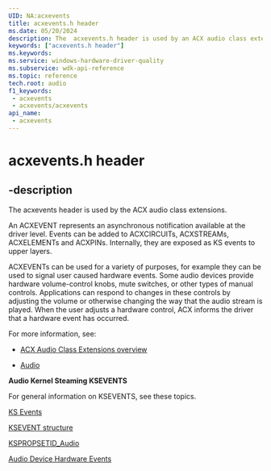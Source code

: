 ```yaml
---
UID: NA:acxevents
title: acxevents.h header
ms.date: 05/20/2024
description: The  acxevents.h header is used by an ACX audio class extensions.
keywords: ["acxevents.h header"]
ms.keywords: 
ms.service: windows-hardware-driver-quality
ms.subservice: wdk-api-reference
ms.topic: reference
tech.root: audio
f1_keywords:
 - acxevents
 - acxevents/acxevents
api_name:
 - acxevents
---
```


# acxevents.h header

## -description

The acxevents header is used by the ACX audio class extensions.

An ACXEVENT represents an asynchronous notification available at the driver level. Events can be added to ACXCIRCUITs, ACXSTREAMs, ACXELEMENTs and ACXPINs. Internally, they are exposed as KS events to upper layers.

ACXEVENTs can be used for a variety of purposes, for example they can be used to signal user caused hardware events. Some audio devices provide hardware volume-control knobs, mute switches, or other types of manual controls. Applications can respond to changes in these controls by adjusting the volume or otherwise changing the way that the audio stream is played. When the user adjusts a hardware control, ACX informs the driver that a hardware event has occurred.

For more information, see:

- [ACX Audio Class Extensions overview](/windows-hardware/drivers/audio/acx-audio-class-extensions-overview)

- [Audio](../_audio/index.md)

**Audio Kernel Steaming KSEVENTS**

For general information on KSEVENTS, see these topics.

[KS Events](/windows-hardware/drivers/stream/ks-events)

[KSEVENT structure](/windows-hardware/drivers/stream/ksevent-structure)

[KSPROPSETID_Audio](/windows-hardware/drivers/audio/kspropsetid-audio)

[Audio Device Hardware Events](/windows-hardware/drivers/audio/hardware-events)

